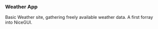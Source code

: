 ### Weather App

Basic Weather site, gathering freely available weather data. A first forray into NiceGUI.
